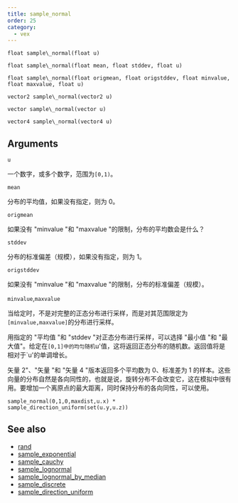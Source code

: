 ```yaml
---
title: sample_normal
order: 25
category:
  - vex
---
```


`float sample\_normal(float u)`

`float sample\_normal(float mean, float stddev, float u)`

`float sample\_normal(float origmean, float origstddev, float minvalue, float maxvalue, float u)`

`vector2 sample\_normal(vector2 u)`

`vector sample\_normal(vector u)`

`vector4 sample\_normal(vector4 u)`

## Arguments

`u`

一个数字，或多个数字，范围为`[0,1)`。

`mean`

分布的平均值，如果没有指定，则为 0。

`origmean`

如果没有 "minvalue "和 "maxvalue "的限制，分布的平均数会是什么？

`stddev`

分布的标准偏差（规模），如果没有指定，则为 1。

`origstddev`

如果没有 "minvalue "和 "maxvalue "的限制，分布的标准偏差（规模）。

`minvalue`,`maxvalue`

当给定时，不是对完整的正态分布进行采样，而是对其范围限定为`[minvalue,maxvalue]`的分布进行采样。

用指定的 "平均值 "和 "stddev "对正态分布进行采样，可以选择 "最小值 "和 "最大值"。给定在`[0,1]中的均匀随机`u'值，这将返回正态分布的随机数。返回值将是相对于`u'的单调增长。

矢量 2"、"矢量 "和 "矢量 4 "版本返回多个平均数为 0、标准差为 1 的样本。这些向量的分布自然是各向同性的，也就是说，旋转分布不会改变它，这在模拟中很有用。要增加一个离原点的最大距离，同时保持分布的各向同性，可以使用。

`sample_normal(0,1,0,maxdist,u.x) * sample_direction_uniform(set(u.y,u.z))`

## See also

- [rand](rand.html)
- [sample_exponential](sample_exponential.html)
- [sample_cauchy](sample_cauchy.html)
- [sample_lognormal](sample_lognormal.html)
- [sample_lognormal_by_median](sample_lognormal_by_median.html)
- [sample_discrete](sample_discrete.html)
- [sample_direction_uniform](sample_direction_uniform.html)
